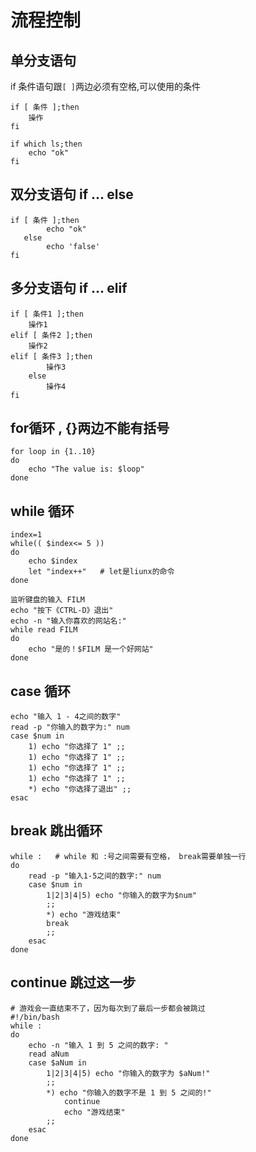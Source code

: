 # 流程控制

## 单分支语句 
if 条件语句跟`[ ]`两边必须有空格,可以使用的条件  

```shell
if [ 条件 ];then
    操作
fi

if which ls;then
    echo "ok"
fi
```
## 双分支语句  if  ...  else

```shell
if [ 条件 ];then
        echo "ok"
   else
        echo 'false'
fi
```

## 多分支语句  if  ...  elif

```shell
if [ 条件1 ];then
    操作1
elif [ 条件2 ];then
    操作2
elif [ 条件3 ];then
        操作3
    else
        操作4
fi
```
## for循环 , {}两边不能有括号

```shell
for loop in {1..10}
do
    echo "The value is: $loop"
done
```
## while 循环

```shell
index=1
while(( $index<= 5 ))
do
    echo $index
    let "index++"   # let是liunx的命令
done

监听键盘的输入 FILM
echo "按下《CTRL-D》退出"
echo -n "输入你喜欢的网站名:"
while read FILM
do
    echo "是的！$FILM 是一个好网站"
done
```
## case 循环

```shell
echo "输入 1 - 4之间的数字"
read -p "你输入的数字为:" num
case $num in
    1) echo "你选择了 1" ;;
    1) echo "你选择了 1" ;;
    1) echo "你选择了 1" ;;
    1) echo "你选择了 1" ;;
    *) echo "你选择了退出" ;;
esac
```
## break  跳出循环

```shell
while :   # while 和 :号之间需要有空格， break需要单独一行
do
    read -p "输入1-5之间的数字:" num
    case $num in
        1|2|3|4|5) echo "你输入的数字为$num"
        ;;
        *) echo "游戏结束"
        break     
        ;;
    esac
done
```

## continue 跳过这一步

```shell
# 游戏会一直结束不了，因为每次到了最后一步都会被跳过
#!/bin/bash
while :
do
    echo -n "输入 1 到 5 之间的数字: "
    read aNum
    case $aNum in
        1|2|3|4|5) echo "你输入的数字为 $aNum!"
        ;;
        *) echo "你输入的数字不是 1 到 5 之间的!"
            continue
            echo "游戏结束"
        ;;
    esac
done
```